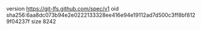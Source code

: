 version https://git-lfs.github.com/spec/v1
oid sha256:6aa8dc073b94e2e0222133328ee416e94e19112ad7d500c3ff8bf8129f04237f
size 8242
